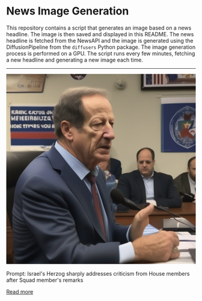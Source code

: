 # News Image Generation
This repository contains a script that generates an image based on a news headline. The image is then saved and displayed in this README.
The news headline is fetched from the NewsAPI and the image is generated using the DiffusionPipeline from the `diffusers` Python package. The image generation process is performed on a GPU.
The script runs every few minutes, fetching a new headline and generating a new image each time.

---

![Generated Image](image.png)

Prompt: Israel's Herzog sharply addresses criticism from House members after Squad member's remarks

[Read more](https://www.foxnews.com/politics/israels-herzog-sharply-addresses-criticism-house-members-squad-members-remarks)